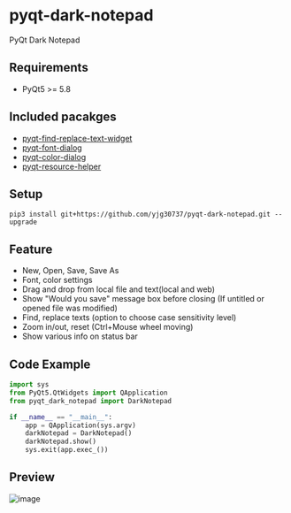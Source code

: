# pyqt-dark-notepad
PyQt Dark Notepad

## Requirements
* PyQt5 >= 5.8

## Included pacakges
* <a href="https://github.com/yjg30737/pyqt-find-replace-text-widget.git">pyqt-find-replace-text-widget</a>
* <a href="https://github.com/yjg30737/pyqt-font-dialog.git">pyqt-font-dialog</a>
* <a href="https://github.com/yjg30737/pyqt-color-dialog.git">pyqt-color-dialog</a>
* <a href="https://github.com/yjg30737/pyqt-resource-helper.git">pyqt-resource-helper</a>

## Setup
```pip3 install git+https://github.com/yjg30737/pyqt-dark-notepad.git --upgrade```

## Feature
* New, Open, Save, Save As
* Font, color settings
* Drag and drop from local file and text(local and web)
* Show "Would you save" message box before closing (If untitled or opened file was modified)
* Find, replace texts (option to choose case sensitivity level)
* Zoom in/out, reset (Ctrl+Mouse wheel moving)
* Show various info on status bar

## Code Example
```python
import sys
from PyQt5.QtWidgets import QApplication
from pyqt_dark_notepad import DarkNotepad

if __name__ == "__main__":
    app = QApplication(sys.argv)
    darkNotepad = DarkNotepad()
    darkNotepad.show()
    sys.exit(app.exec_())
```

## Preview
![image](https://user-images.githubusercontent.com/55078043/146741214-c6bb76af-3825-4f76-97da-7fe51ebf8df5.png)

